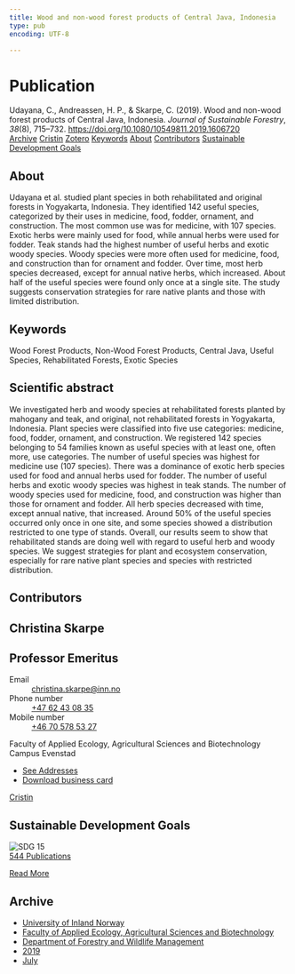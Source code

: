```yaml
---
title: Wood and non-wood forest products of Central Java, Indonesia
type: pub
encoding: UTF-8

---
```

<h1>Publication</h1>
<article id="csl-bib-container-PUUCATQK" class="csl-bib-container">
  <div class="csl-bib-body"> <div class="csl-entry">Udayana, C., Andreassen, H. P., &#38; Skarpe, C. (2019). Wood and non-wood forest products of Central Java, Indonesia. <i>Journal of Sustainable Forestry</i>, <i>38</i>(8), 715–732. <a href="https://doi.org/10.1080/10549811.2019.1606720">https://doi.org/10.1080/10549811.2019.1606720</a></div> </div>
  <div class="csl-bib-buttons">
    <a href="#taxonomy-article-PUUCATQK" alt="archive" class="csl-bib-button">Archive</a>
    <a href="https://app.cristin.no/results/show.jsf?id=1709231" alt="Cristin" class="csl-bib-button">Cristin</a>
    <a href="http://zotero.org/groups/5881554/items/PUUCATQK" alt="Zotero" class="csl-bib-button">Zotero</a>
    <a href="#keywords-article-PUUCATQK" alt="keywords" class="csl-bib-button">Keywords</a>
    <a href="#about-article-PUUCATQK" alt="about_pub" class="csl-bib-button">About</a>
    <a href="#contributors-article-PUUCATQK" alt="contributors" class="csl-bib-button">Contributors</a>
    <a href="#sdg-article-PUUCATQK" alt="sdg" class="csl-bib-button">Sustainable Development Goals</a>
  </div>
  <div id="csl-bib-meta-container-PUUCATQK"></div>
</article>
<div id="csl-bib-meta-PUUCATQK" class="csl-bib-meta">
  <article id="about-article-PUUCATQK" class="about_pub-article">
    <h1>About</h1>
    Udayana et al. studied plant species in both rehabilitated and original forests in Yogyakarta, Indonesia. They identified 142 useful species, categorized by their uses in medicine, food, fodder, ornament, and construction. The most common use was for medicine, with 107 species. Exotic herbs were mainly used for food, while annual herbs were used for fodder. Teak stands had the highest number of useful herbs and exotic woody species. Woody species were more often used for medicine, food, and construction than for ornament and fodder. Over time, most herb species decreased, except for annual native herbs, which increased. About half of the useful species were found only once at a single site. The study suggests conservation strategies for rare native plants and those with limited distribution.
  </article>
  <article id="keywords-article-PUUCATQK" class="keywords-article">
    <h1>Keywords</h1>
    Wood Forest Products, Non-Wood Forest Products, Central Java, Useful Species, Rehabilitated Forests, Exotic Species
  </article>
  <article id="abstract-article-PUUCATQK" class="abstract-article">
    <h1>Scientific abstract</h1>
    We investigated herb and woody species at rehabilitated forests planted by mahogany and teak, and original, not rehabilitated forests in Yogyakarta, Indonesia. Plant species were classified into five use categories: medicine, food, fodder, ornament, and construction. We registered 142 species belonging to 54 families known as useful species with at least one, often more, use categories. The number of useful species was highest for medicine use (107 species). There was a dominance of exotic herb species used for food and annual herbs used for fodder. The number of useful herbs and exotic woody species was highest in teak stands. The number of woody species used for medicine, food, and construction was higher than those for ornament and fodder. All herb species decreased with time, except annual native, that increased. Around 50% of the useful species occurred only once in one site, and some species showed a distribution restricted to one type of stands. Overall, our results seem to show that rehabilitated stands are doing well with regard to useful herb and woody species. We suggest strategies for plant and ecosystem conservation, especially for rare native plant species and species with restricted distribution.
  </article>
  <article id="contributors-article-PUUCATQK" class="contributors-article">
    <h1>Contributors</h1>
    <div class="personas"> <div class="vrtx-hinn-person-card"> <div class="photo"> <i class="lar la-user-circle missing-person"></i> </div> <div class="info"> <hgroup><h1>Christina Skarpe</h1> <h2>Professor Emeritus</h2> </hgroup><dl> <dt>Email</dt> <dd> <a href="mailto:christina.skarpe@inn.no">christina.skarpe@inn.no</a> </dd> <dt>Phone number</dt> <dd><a href="tel:+4762430835"> +47 62 43 08 35 </a></dd> <dt>Mobile number</dt> <dd><a href="tel:+46705785327"> +46 70 578 53 27 </a></dd> </dl> <p> Faculty of Applied Ecology, Agricultural Sciences and Biotechnology<br> Campus Evenstad </p> <ul class="vrtx-hinn-links"> <li><a href="https://www.inn.no/english/find-an-employee/christina-skarpe.html#vrtx-hinn-addresses">See Addresses</a></li> <li><a href="https://www.inn.no/english/find-an-employee/christina-skarpe.html?vrtx=vcf">Download business card</a></li> </ul> </div> </div> <a href="https://app.cristin.no/persons/show.jsf?id=328270" alt="Cristin URL" class="personas-cristin">Cristin</a> </div>
  </article>
  <article id="sdg-article-PUUCATQK" class="sdg-article">
    <h1>Sustainable Development Goals</h1>
    <div class="sdg-container"><div id="sdg15" class="sdg">
        <img src="{{< params subfolder >}}images/sdg/sdg15_en.png" class="image" alt="SDG 15">
        <div class="sdg-overlay">
          <a href="{{< params subfolder >}}en/archive/?sdg=15#archive" class="sdg-publication-count"><span>544</span> Publications</a>
          <p><a href="https://sdgs.un.org/goals/goal15" class="sdg-read-more">Read More</a></p>
        </div>
      </div></div>
  </article>
  <article id="taxonomy-article-PUUCATQK" class="taxonomy-article">
    <h1>Archive</h1>
    <ul>
      <li><a href="{{< params subfolder >}}en/archive/?key=3DCRN523">University of Inland Norway</a></li>
      <li><a href="{{< params subfolder >}}en/archive/?key=T77LXH6D">Faculty of Applied Ecology, Agricultural Sciences and Biotechnology</a></li>
      <li><a href="{{< params subfolder >}}en/archive/?key=7TRARPE3">Department of Forestry and Wildlife Management</a></li>
      <li><a href="{{< params subfolder >}}en/archive/?key=MXEW8QDW">2019</a></li>
      <li><a href="{{< params subfolder >}}en/archive/?key=8SI7AGZC">July</a></li>
    </ul>
  </article>
</div>
